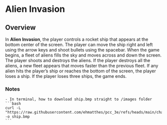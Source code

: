 # Alien Invasion

## Overview

In **Alien Invasion**, the player controls a rocket ship that appears
at the bottom center of the screen. The player can move the ship
right and left using the arrow keys and shoot bullets using the
spacebar. When the game begins, a fleet of aliens fills the sky
and moves across and down the screen. The player shoots and
destroys the aliens. If the player destroys all the aliens, a new fleet
appears that moves faster than the previous fleet. If any alien hits
the player’s ship or reaches the bottom of the screen, the player
loses a ship. If the player loses three ships, the game ends.

### Notes

    - In terminal, how to download ship.bmp straight to /images folder 
    ```bash
    curl -L "https://raw.githubusercontent.com/ehmatthes/pcc_3e/refs/heads/main/chapter_12/adding_ship_image/images/ship.bmp" -o ship.bmp
    ```

